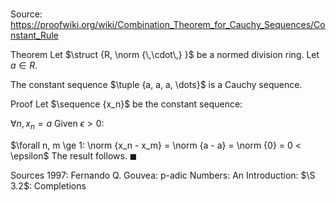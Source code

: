 # 

Source: https://proofwiki.org/wiki/Combination_Theorem_for_Cauchy_Sequences/Constant_Rule

Theorem
Let $\struct {R, \norm {\,\cdot\,} }$ be a normed division ring.
Let $a \in R$.

The constant sequence $\tuple {a, a, a, \dots}$ is a Cauchy sequence.


Proof
Let $\sequence {x_n}$ be the constant sequence: 

$\forall n, x_n = a$
Given $\epsilon > 0$:

$\forall n, m \ge 1: \norm {x_n - x_m} = \norm {a - a} = \norm {0} = 0 < \epsilon$
The result follows.
$\blacksquare$


Sources
1997: Fernando Q. Gouvea: p-adic Numbers: An Introduction: $\S 3.2$: Completions




